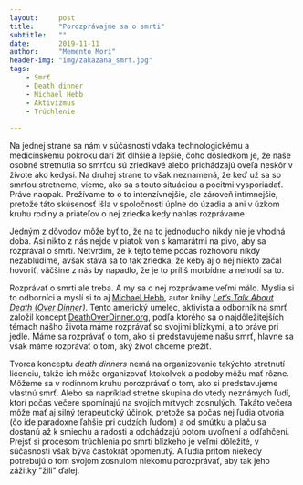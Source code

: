 ```yaml
---
layout:     post
title:      "Porozprávajme sa o smrti"
subtitle:   ""
date:       2019-11-11
author:     "Memento Mori"
header-img: "img/zakazana_smrt.jpg"
tags:
    - Smrť
    - Death dinner
    - Michael Hebb
    - Aktivizmus
    - Trúchlenie
    
---
```


Na jednej strane sa nám v súčasnosti vďaka technologickému a medicínskemu pokroku darí žiť dlhšie a lepšie, čoho dôsledkom je, že naše osobné stretnutia so smrťou sú zriedkavé alebo prichádzajú oveľa neskôr v živote ako kedysi. Na druhej strane to však neznamená, že keď už sa so smrťou stretneme, vieme, ako sa s touto situáciou a pocitmi vysporiadať. Práve naopak. Prežívame to o to intenzívnejšie, ale zároveň intímnejšie, pretože táto skúsenosť išla v spoločnosti úplne do úzadia a ani v úzkom kruhu rodiny a priateľov o nej zriedka kedy nahlas rozprávame. 

Jedným z dôvodov môže byť to, že na to jednoducho nikdy nie je vhodná doba. Asi nikto z nás nejde v piatok von s kamarátmi na pivo, aby sa rozprával o smrti. Netvrdím, že k tejto téme počas rozhovoru nikdy nezablúdime, avšak stáva sa to tak zriedka, že keby aj o nej niekto začal hovoriť, väčšine z nás by napadlo, že je to príliš morbídne a nehodí sa to.

Rozprávať o smrti ale treba. A my sa o nej rozprávame veľmi málo. Myslia si to odborníci a myslí si to aj <a href="http://hebb.life/">Michael Hebb</a>, autor knihy <a href="https://books.google.sk/books/about/Let_s_Talk_about_Death_over_Dinner.html?id=mpdKDwAAQBAJ&source=kp_cover&redir_esc=y"><em>Let’s Talk About Death (Over Dinner)</em></a>. Tento americký umelec, aktivista a odborník na smrť založil koncept <a href="https://deathoverdinner.org/">DeathOverDinner.org</a>, podľa ktorého sa o najdôležitejších témach nášho života máme rozprávať so svojimi blízkymi, a to práve pri jedle. Máme sa rozprávať o tom, ako si predstavujeme našu smrť, hlavne sa však máme rozprávať o tom, aký život chceme prežiť.

Tvorca konceptu <em>death dinners</em> nemá na organizovanie takýchto stretnutí licenciu, takže ich môže organizovať ktokoľvek a podoby môžu mať rôzne. Môžeme sa v rodinnom kruhu porozprávať o tom, ako si predstavujeme vlastnú smrť. Alebo sa napríklad stretne skupina do vtedy neznámych ľudí, ktorí počas večere spomínajú na svojich mŕtvych zosnulých. Takáto večera môže mať aj silný terapeutický účinok, pretože sa počas nej ľudia otvoria (čo ide paradoxne ľahšie pri cudzích ľuďom) a od smútku a plaču sa dostanú až k smiechu a radosti a odchádzajú potom uvoľnení a odľahčení. Prejsť si procesom trúchlenia po smrti blízkeho je veľmi dôležité, v súčasnosti však býva častokrát opomenutý. A ľudia pritom niekedy potrebujú o tom svojom zosnulom niekomu porozprávať, aby tak jeho zážitky "žili" ďalej.











